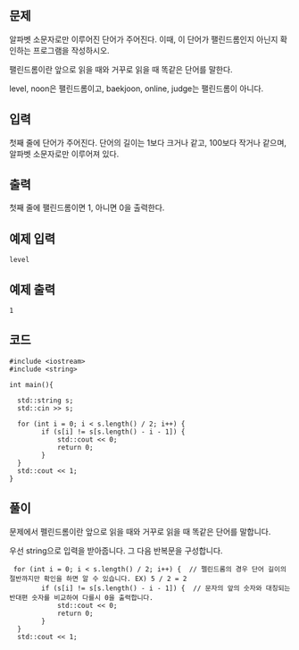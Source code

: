 ## 문제 
알파벳 소문자로만 이루어진 단어가 주어진다. 이때, 이 단어가 팰린드롬인지 아닌지 확인하는 프로그램을 작성하시오.

팰린드롬이란 앞으로 읽을 때와 거꾸로 읽을 때 똑같은 단어를 말한다. 

level, noon은 팰린드롬이고, baekjoon, online, judge는 팰린드롬이 아니다.
## 입력
첫째 줄에 단어가 주어진다. 단어의 길이는 1보다 크거나 같고, 100보다 작거나 같으며, 알파벳 소문자로만 이루어져 있다.
## 출력
첫째 줄에 팰린드롬이면 1, 아니면 0을 출력한다.
## 예제 입력 
```
level
```

## 예제 출력  
```
1
```
## 코드
```
#include <iostream>
#include <string>

int main(){
    
  std::string s;
  std::cin >> s;

  for (int i = 0; i < s.length() / 2; i++) {
  	    if (s[i] != s[s.length() - i - 1]) {
  		    std::cout << 0;
  		    return 0;
      	}
  }
  std::cout << 1;
}
```
## 풀이
문제에서 펠린드롬이란 앞으로 읽을 때와 거꾸로 읽을 때 똑같은 단어를 말합니다.

우선 string으로 입력을 받아줍니다. 그 다음 반복문을 구성합니다.
```
 for (int i = 0; i < s.length() / 2; i++) {  // 펠린드롬의 경우 단어 길이의 절반까지만 확인을 하면 알 수 있습니다. EX) 5 / 2 = 2
  	    if (s[i] != s[s.length() - i - 1]) {  // 문자의 앞의 숫자와 대칭되는 반대편 숫자를 비교하여 다를시 0을 출력합니다.
  		    std::cout << 0;
  		    return 0;
      	}
  }
  std::cout << 1;
```
